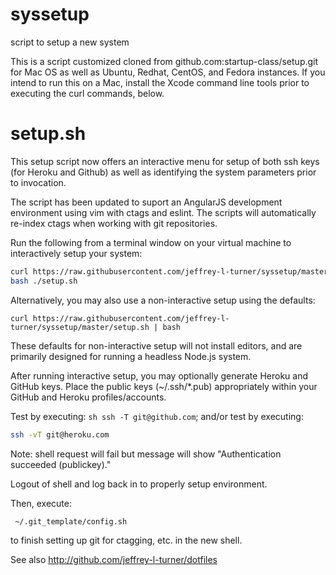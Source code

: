 syssetup
========

script to setup a new system

This is a script customized cloned from github.com:startup-class/setup.git for Mac OS as well as Ubuntu, Redhat, CentOS, and Fedora instances. If you intend to run this on a Mac, install the Xcode command line tools prior to executing the curl commands, below.

setup.sh
=========
This setup script now offers an interactive menu for setup of both ssh keys (for Heroku and Github)
as well as identifying the system parameters prior to invocation. 

The script has been updated to suport an AngularJS development environment using vim with ctags and eslint. The scripts will automatically re-index ctags when working with git repositories.

Run the following from a terminal window on your virtual machine to interactively setup your system:

```sh
curl https://raw.githubusercontent.com/jeffrey-l-turner/syssetup/master/setup.sh > ./setup.sh; 
bash ./setup.sh
```

Alternatively, you may also use a non-interactive setup using the defaults: 

`curl https://raw.githubusercontent.com/jeffrey-l-turner/syssetup/master/setup.sh | bash`

These defaults for non-interactive setup will not install editors, and are primarily designed for running a headless Node.js system.

After running interactive setup, you may optionally generate Heroku and GitHub keys. Place the public keys
(~/.ssh/*.pub) appropriately within your GitHub and Heroku profiles/accounts. 

Test by executing: ```sh
ssh -T git@github.com```; and/or test by executing: 
```sh
ssh -vT git@heroku.com
```
Note: shell request will fail but message will show "Authentication succeeded (publickey)."

Logout of shell and log back in to properly setup environment.

Then, execute:
```sh
 ~/.git_template/config.sh 
```
to finish setting up git for ctagging, etc. in the new shell.

See also http://github.com/jeffrey-l-turner/dotfiles
